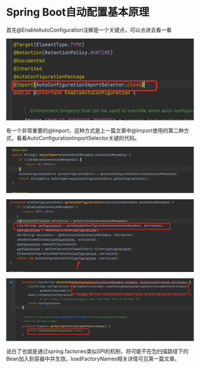 # Spring Boot自动配置基本原理

首先@EnableAutoConfiguration注解是一个关键点，可以点进去看一看

![image-1.png](../myimage/image-10.png)

有一个非常重要的@Import，这种方式是上一篇文章中@Import使用的第二种方式，看看AutoConfigurationImportSelector关键的代码。

![image.png](../myimage/image11.png)

![image-2.png](../myimage/image-20.png)



![image-3.png](../myimage/image-3.png)

说白了也就是通过spring.factories类似SPI的机制，将可能不在包扫描路径下的Bean加入到容器中并生效，loadFactoryNames相关详情可见第一篇文章。

